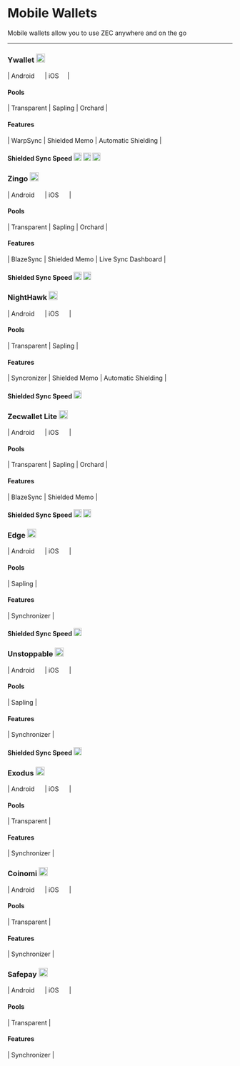 # Mobile Wallets

Mobile wallets allow you to use ZEC anywhere and on the go

---

### Ywallet [<img src="https://raw.githubusercontent.com/FortAwesome/Font-Awesome/6.x/svgs/solid/arrow-up-right-from-square.svg" width="20" height="20">](https://ywallet.app/)
| Android [<img src="https://raw.githubusercontent.com/FortAwesome/Font-Awesome/6.x/svgs/solid/square-arrow-up-right.svg" width="15" height="15">](https://play.google.com/store/apps/details?id=me.hanh.ywallet) | iOS [<img src="https://raw.githubusercontent.com/FortAwesome/Font-Awesome/6.x/svgs/solid/square-arrow-up-right.svg" width="15" height="15">](https://apps.apple.com/us/app/ywallet/id1583859229)|

#### Pools
| Transparent | Sapling  | Orchard |

#### Features
| WarpSync | Shielded Memo | Automatic Shielding |

#### Shielded Sync Speed <img src="https://raw.githubusercontent.com/FortAwesome/Font-Awesome/6.x/svgs/solid/bolt.svg" width="18" height="18"> <img src="https://raw.githubusercontent.com/FortAwesome/Font-Awesome/6.x/svgs/solid/bolt.svg" width="18" height="18"> <img src="https://raw.githubusercontent.com/FortAwesome/Font-Awesome/6.x/svgs/solid/bolt.svg" width="18" height="18">



### Zingo [<img src="https://raw.githubusercontent.com/FortAwesome/Font-Awesome/6.x/svgs/solid/arrow-up-right-from-square.svg" width="20" height="20">](https://www.zingolabs.org/)
| Android [<img src="https://raw.githubusercontent.com/FortAwesome/Font-Awesome/6.x/svgs/solid/square-arrow-up-right.svg" width="15" height="15">](https://play.google.com/store/apps/details?id=org.ZingoLabs.Zingo) | iOS [<img src="https://raw.githubusercontent.com/FortAwesome/Font-Awesome/6.x/svgs/solid/square-arrow-up-right.svg" width="15" height="15">](https://apps.apple.com/app/zingo/id1668209531) |

#### Pools
| Transparent | Sapling | Orchard |

#### Features
| BlazeSync | Shielded Memo | Live Sync Dashboard |

#### Shielded Sync Speed <img src="https://raw.githubusercontent.com/FortAwesome/Font-Awesome/6.x/svgs/solid/bolt.svg" width="18" height="18"> <img src="https://raw.githubusercontent.com/FortAwesome/Font-Awesome/6.x/svgs/solid/bolt.svg" width="18" height="18">



### NightHawk [<img src="https://raw.githubusercontent.com/FortAwesome/Font-Awesome/6.x/svgs/solid/arrow-up-right-from-square.svg" width="20" height="20">](https://nighthawkwallet.com/)
| Android [<img src="https://raw.githubusercontent.com/FortAwesome/Font-Awesome/6.x/svgs/solid/square-arrow-up-right.svg" width="15" height="15">](https://play.google.com/store/apps/details?id=com.nighthawkapps.wallet.android) | iOS [<img src="https://raw.githubusercontent.com/FortAwesome/Font-Awesome/6.x/svgs/solid/square-arrow-up-right.svg" width="15" height="15">](https://apps.apple.com/us/app/nighthawk-wallet/id1524708337?uo=4) |

#### Pools
| Transparent | Sapling |

#### Features
| Syncronizer | Shielded Memo | Automatic Shielding |

#### Shielded Sync Speed <img src="https://raw.githubusercontent.com/FortAwesome/Font-Awesome/6.x/svgs/solid/bolt.svg" width="18" height="18">



### Zecwallet Lite [<img src="https://raw.githubusercontent.com/FortAwesome/Font-Awesome/6.x/svgs/solid/arrow-up-right-from-square.svg" width="20" height="20">](https://zecwallet.co/)
| Android [<img src="https://raw.githubusercontent.com/FortAwesome/Font-Awesome/6.x/svgs/solid/square-arrow-up-right.svg" width="15" height="15">](https://play.google.com/store/apps/details?id=com.zecwalletmobile) | iOS [<img src="https://raw.githubusercontent.com/FortAwesome/Font-Awesome/6.x/svgs/solid/square-arrow-up-right.svg" width="15" height="15">](https://apps.apple.com/us/app/id1516128405) |

#### Pools
| Transparent | Sapling | Orchard |

#### Features
| BlazeSync | Shielded Memo |

#### Shielded Sync Speed <img src="https://raw.githubusercontent.com/FortAwesome/Font-Awesome/6.x/svgs/solid/bolt.svg" width="18" height="18"> <img src="https://raw.githubusercontent.com/FortAwesome/Font-Awesome/6.x/svgs/solid/bolt.svg" width="18" height="18">




### Edge [<img src="https://raw.githubusercontent.com/FortAwesome/Font-Awesome/6.x/svgs/solid/arrow-up-right-from-square.svg" width="20" height="20">](https://edge.app/)
| Android [<img src="https://raw.githubusercontent.com/FortAwesome/Font-Awesome/6.x/svgs/solid/square-arrow-up-right.svg" width="15" height="15">](https://play.google.com/store/apps/details?id=co.edgesecure.app) | iOS [<img src="https://raw.githubusercontent.com/FortAwesome/Font-Awesome/6.x/svgs/solid/square-arrow-up-right.svg" width="15" height="15">](https://apps.apple.com/us/app/edge-bitcoin-wallet/id1344400091) |

#### Pools
| Sapling |

#### Features
| Synchronizer |

#### Shielded Sync Speed <img src="https://raw.githubusercontent.com/FortAwesome/Font-Awesome/6.x/svgs/solid/bolt.svg" width="18" height="18">



### Unstoppable [<img src="https://raw.githubusercontent.com/FortAwesome/Font-Awesome/6.x/svgs/solid/arrow-up-right-from-square.svg" width="20" height="20">](https://unstoppable.money/)
| Android [<img src="https://raw.githubusercontent.com/FortAwesome/Font-Awesome/6.x/svgs/solid/square-arrow-up-right.svg" width="15" height="15">](https://play.google.com/store/apps/details?id=io.horizontalsystems.bankwallet) | iOS [<img src="https://raw.githubusercontent.com/FortAwesome/Font-Awesome/6.x/svgs/solid/square-arrow-up-right.svg" width="15" height="15">](https://apps.apple.com/app/bank-bitcoin-wallet/id1447619907?ls=1) |

#### Pools
| Sapling |

#### Features
| Synchronizer |

#### Shielded Sync Speed <img src="https://raw.githubusercontent.com/FortAwesome/Font-Awesome/6.x/svgs/solid/bolt.svg" width="18" height="18">



### Exodus [<img src="https://raw.githubusercontent.com/FortAwesome/Font-Awesome/6.x/svgs/solid/arrow-up-right-from-square.svg" width="20" height="20">](https://www.exodus.com/)
| Android [<img src="https://raw.githubusercontent.com/FortAwesome/Font-Awesome/6.x/svgs/solid/square-arrow-up-right.svg" width="15" height="15">](https://play.google.com/store/apps/details?id=exodusmovement.exodus) | iOS [<img src="https://raw.githubusercontent.com/FortAwesome/Font-Awesome/6.x/svgs/solid/square-arrow-up-right.svg" width="15" height="15">](https://apps.apple.com/app/apple-store/id1414384820?mt=8) |

#### Pools
| Transparent |

#### Features
| Synchronizer |



### Coinomi [<img src="https://raw.githubusercontent.com/FortAwesome/Font-Awesome/6.x/svgs/solid/arrow-up-right-from-square.svg" width="20" height="20">](https://www.coinomi.com/en/)
| Android [<img src="https://raw.githubusercontent.com/FortAwesome/Font-Awesome/6.x/svgs/solid/square-arrow-up-right.svg" width="15" height="15">](https://play.google.com/store/apps/details?id=com.coinomi.wallet) | iOS [<img src="https://raw.githubusercontent.com/FortAwesome/Font-Awesome/6.x/svgs/solid/square-arrow-up-right.svg" width="15" height="15">](https://apps.apple.com/app/coinomi-wallet/id1333588809) |

#### Pools
| Transparent |

#### Features
| Synchronizer |





### Safepay [<img src="https://raw.githubusercontent.com/FortAwesome/Font-Awesome/6.x/svgs/solid/arrow-up-right-from-square.svg" width="20" height="20">](https://www.safepal.com/)
| Android [<img src="https://raw.githubusercontent.com/FortAwesome/Font-Awesome/6.x/svgs/solid/square-arrow-up-right.svg" width="15" height="15">](https://play.google.com/store/apps/details?id=io.safepal.wallet) | iOS [<img src="https://raw.githubusercontent.com/FortAwesome/Font-Awesome/6.x/svgs/solid/square-arrow-up-right.svg" width="15" height="15">](https://apps.apple.com/app/apple-store/id1548297139?mt=8) |

#### Pools
| Transparent |

#### Features
| Synchronizer |

